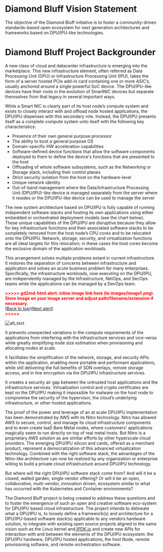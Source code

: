 
# **Diamond Bluff Vision Statement**

The objective of the Diamond Bluff initiative is to foster a community-driven standards-based open ecosystem for next generation architectures and frameworks based on DPU/IPU-like technologies.

# **Diamond Bluff Project Backgrounder**

A new class of cloud and datacenter infrastructure is emerging into the marketplace. This new infrastructure element, often referred as Data Processing Unit (DPU) or Infrastructure Processing Unit (IPU), takes the form of a server hosted PCIe add-in card containing one or more ASIC’s, usually anchored around a single powerful SoC device. The DPU/IPU-like devices have their roots in the evolution of SmartNIC devices but separate themselves from that legacy in several important ways.

 While a Smart NIC is clearly part of its host node’s compute system and exists to closely interact with and offload node hosted applications, the DPU/IPU dispenses with this secondary role. Instead, the DPU/IPU presents itself as a complete compute system unto itself with the following key characteristics:



* Presence of their own general purpose processor
* The ability to boot a general purpose OS
* Domain-specific HW acceleration capabilities
* Software-defined device functions that allow the software components deployed to them to define the device's functions that are presented to the host
* Offloading of whole software subsystems, such as the Networking or Storage stack, including their control planes
* Strict security isolation from the host on the hardware-level
* Unique network identity
* Out-of-band management where the Data/Infrastructure Processing Unit (DPU/IPU)-like device is managed separately from the server where it resides or the DPU/IPU-like device can be used to manage the server

The new system architecture based on DPU/IPU is fully capable of running independent software stacks and hosting its own applications using either embedded or orchestrated deployment models (see the chart below). These unique capabilities of the DPU/IPU are disruptive because they allow for key infrastructure functions and their associated software stacks to be completely removed from the host node’s CPU cores and to be relocated onto the DPU/IPU. Network, storage, security, and virtualization functions are all ideal targets for this relocation; in these cases the host cores become the exclusive domain of the application workloads.

This arrangement solves multiple problems extant in current infrastructure. It restores the separation of concerns between infrastructure and application and solves an acute business problem for many enterprises. Specifically, the infrastructure workloads, now executing on the DPU/IPU, are independently managed by the Infrastructure, NetOps, and SecOps teams while the applications can be managed by a DevOps team.



<p id="gdcalert1" ><span style="color: red; font-weight: bold">>>>>>  gd2md-html alert: inline image link here (to images/image1.png). Store image on your image server and adjust path/filename/extension if necessary. </span><br>(<a href="#">Back to top</a>)(<a href="#gdcalert2">Next alert</a>)<br><span style="color: red; font-weight: bold">>>>>> </span></p>


![alt_text](images/image1.png "image_tooltip")


It prevents unexpected variations in the compute requirements of the applications from interfering with the infrastructure services and vice-versa while greatly simplifying node size estimation when provisioning and allocating nodes at scale.

It facilitates the simplification of the network, storage, and security APIs within the application, enabling more portable and performant applications, while still delivering the full benefits of SDN overlays, remote storage access, and in line encryption via the DPU/IPU infrastructure services.

 It creates a security air gap between the untrusted host applications and the infrastructure services. Virtualization control and crypto certificates are kept on the DPU/IPU making it impossible for malware on the host node to compromise the security of the hypervisor, the cloud’s underlying infrastructure, or other hosted applications.

The proof of the power and leverage of an at scale DPU/IPU implementation has been demonstrated by AWS with its Nitro technology. Nitro has allowed AWS to secure, control, and manage its cloud infrastructure components and to even create IaaS Bare Metal nodes, where customers' applications magically seem to run directly on top of real metal hosts. But Nitro is a proprietary AWS solution as are similar efforts by other hyperscale cloud providers. The emerging DPU/IPU silicon and cards, offered as a merchant product, represent a democratization of this advanced virtualization technology. Combined with the right software stack, the advantages of the Nitro-like architecture can now be realized by any organization or enterprise willing to build a private cloud infrastructure around DPU/IPU technology.

But where will the right DPU/IPU software stack come from? And will it be a closed, walled garden, single vendor offering? Or will it be an open, collaborative, multi-vendor, innovation driven, ecosystem similar to what has occurred with the Kubernetes and Container environments?

The Diamond Bluff project is being created to address these questions and to foster the emergence of such an open and creative software eco-system for DPU/IPU based cloud infrastructure. The project intends to delineate what a DPU/IPU is, to loosely define a framework(s) and architecture for a DPU/IPU-based software stack(s) applicable to any vendors hardware solution, to integrate with existing open source projects aligned to the same vision such as the Linux kernel and[ IPDK.io](https://ipdk.io) and create new APIs for interaction with and between the elements of the DPU/IPU ecosystem: the DPU/IPU hardware, DPU/IPU hosted applications, the host Node, remote provisioning software, and remote orchestration software.
